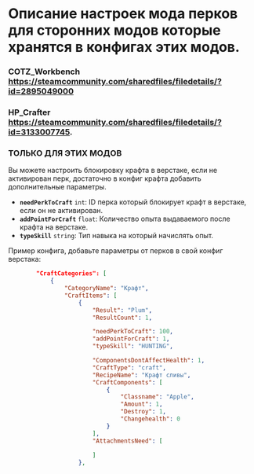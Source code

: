 # Описание настроек мода перков для сторонних модов которые хранятся в конфигах этих модов.

### COTZ_Workbench https://steamcommunity.com/sharedfiles/filedetails/?id=2895049000 
### HP_Crafter https://steamcommunity.com/sharedfiles/filedetails/?id=3133007745. 
### ТОЛЬКО ДЛЯ ЭТИХ МОДОВ
Вы можете настроить блокировку крафта в верстаке, если не активирован перк, достаточно в конфиг крафта добавить дополнительные параметры.

- **`needPerkToCraft`** `int`: ID перка который блокирует крафт в верстаке, если он не активирован.
- **`addPointForCraft`** `float`: Количество опыта выдаваемого после крафта на верстаке.
- **`typeSkill`** `string`: Тип навыка на который начислять опыт.

Пример конфига, добавьте параметры от перков в свой конфиг верстака:

```json
		"CraftCategories": [
			{
			    "CategoryName": "Крафт",
  				"CraftItems": [
  					{
  						"Result": "Plum",
  						"ResultCount": 1,

  						"needPerkToCraft": 100,
  						"addPointForCraft": 1,
  						"typeSkill": "HUNTING",

  						"ComponentsDontAffectHealth": 1,
  						"CraftType": "craft",
  						"RecipeName": "Крафт сливы",
  						"CraftComponents": [
	  						{
	  							"Classname": "Apple",
	  							"Amount": 1,
	  							"Destroy": 1,
	  							"Changehealth": 0
	  						}
						],
  						"AttachmentsNeed": [
  												
  						]
  					},
```
